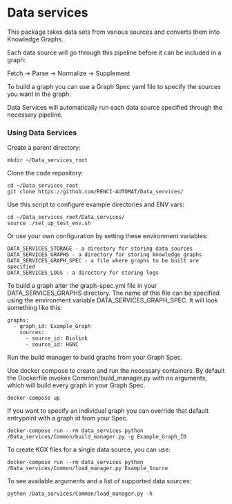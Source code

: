 
# Data services

This package takes data sets from various sources and converts them into Knowledge Graphs.

Each data source will go through this pipeline before it can be included in a graph:

Fetch -> Parse -> Normalize -> Supplement

To build a graph you can use a Graph Spec yaml file to specify the sources you want in the graph.

Data Services will automatically run each data source specified through the necessary pipeline. 

### Using Data Services

Create a parent directory:
```
mkdir ~/Data_services_root
```

Clone the code repository:
```
cd ~/Data_services_root
git clone https://github.com/RENCI-AUTOMAT/Data_services/
```

Use this script to configure example directories and ENV vars:
```
cd ~/Data_services_root/Data_services/
source ./set_up_test_env.sh
```

Or use your own configuration by setting these environment variables:
```
DATA_SERVICES_STORAGE - a directory for storing data sources
DATA_SERVICES_GRAPHS - a directory for storing knowledge graphs
DATA_SERVICES_GRAPH_SPEC - a file where graphs to be built are specified
DATA_SERVICES_LOGS - a directory for storing logs
```

To build a graph alter the graph-spec.yml file in your DATA_SERVICES_GRAPHS directory. 
The name of this file can be specified using the environment variable DATA_SERVICES_GRAPH_SPEC.
It will look something like this:
```
graphs:
  - graph_id: Example_Graph
    sources:
      - source_id: Biolink
      - source_id: HGNC
```

Run the build manager to build graphs from your Graph Spec. 

Use docker compose to create and run the necessary containers. 
By default the Dockerfile invokes Common/build_manager.py with no arguments,
which will build every graph in your Graph Spec.
```
docker-compose up
```
If you want to specify an individual graph you can override that default entrypoint with a graph id from your Spec.
```
docker-compose run --rm data_services python /Data_services/Common/build_manager.py -g Example_Graph_ID
```
To create KGX files for a single data source, you can use:
```
docker-compose run --rm data_services python /Data_services/Common/load_manager.py Example_Source
```
To see available arguments and a list of supported data sources:
```
python /Data_services/Common/load_manager.py -h
```
